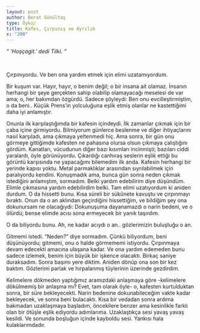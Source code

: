 ```yaml
---
layout: post
author: Berat Gönültaş
type: Öykü/
title: Kafes, Çırpınış ve Ayrılık
x: "200"
---
```



_“ ‘Hoşçagit.’ dedi Tilki. ”_


<br/>

Çırpınıyordu. Ve ben ona yardım etmek için elimi uzatamıyordum.

Bir kuşum var. Hayır, hayır, o benim değil; o bir insana ait olamaz. İnsanın herhangi bir şeye gerçekten sahip olabilip olamayacağı meselesi de var ama; o, her bakımdan özgürdü. Sadece şöyleydi: Ben onu evcilleştirmiştim, o da beni.. Küçük Prens’in yolculuğuna eşlik etmiş olanlar ne kastettiğimi daha iyi anlamıştır.

Onunla ilk karşılaştığımda bir kafesin içindeydi. İlk zamanlar çıkmak için bir çaba içine girmiyordu. Bilmiyorum günlerce beslenme ve diğer ihtiyaçlarını nasıl karşıladı, ama çıkmaya yeltenmedi hiç. Ama sonra, bir gün onu görmeye gittiğimde kafesten ne pahasına olursa olsun çıkmaya çalıştığını gördüm. Kanatları, vücudunun diğer bazı kısımları incinmişti; bazıları ciddi yaralardı, öyle görünüyordu. Çıkardığı canhıraş seslerin eşlik ettiği bu görüntü karşısında ne yapacağımı bilemedim ilk anda. Kafesin herhangi bir yerinde kapısı yoktu. Metal parmaklıklar arasından sıyrılabilmek için paralıyordu kendini. Konuşmadık ama, bunca gün sonra neden çıkmak istediğini anlamıştım, sormadım. Belki yardım edebilirim diye düşündüm. Elimle çıkmasına yardım edebilirdim belki. Tam elimi uzatıyordum ki aniden durdum. O da hissetti bunu. Kısa süreli bir sükûnete kavuştu ve çırpınmayı bıraktı. Onun da o an aklından geçirdiğini hissettiğim, ve bildiğim şey ona dokunursam ne olacağıydı: Dokunuşuma dayanamazdı o narin bedeni, ve o ölürdü; bense elimde acısı sona ermeyecek bir yanık taşırdım.

O da biliyordu bunu. Ah, ne kadar acıydı o an.. gözlerimizin buluştuğu o an.

Gitmemi istedi. “Neden?” diye sormadım. Çünkü biliyordum, beni düşünüyordu; gitmemi, onu o halde görmememi istiyordu. Çırpınmaya devam edecekti amacına ulaşana kadar. Ve ona yardım edemeden bunu sadece izlemek, benim için büyük bir işkence olacaktı. Birkaç saniye duraksadım. Sonra başımı yere diktim. Aniden dönüp ona son bir kez baktım. Gözlerimi parlak ve hırpalanmış tüylerinin üzerinde gezdirdim.

Kelimelere dökmeden yaptığımız aramızdaki anlaşmaya göre -kelimelere dökülmemiş bir anlaşma mı? Evet, tam olarak öyle- o, kafesten kurtulduktan sonra, bir süre bekleyecekti. Narin bedenine dokunabileceğim vakte kadar bekleyecek, ve sonra beni bulacaktı. Kısa bir vedadan sonra ardıma bakmadan uzaklaşmaya başladım, öncekilere benzer ama kesinlikle farklı olan bir ötüşle eşlik ediyordu adımlarıma. Uzaklaştıkça sesi yavaş yavaş kesildi. Ve sonunda boşluğun içinde kayboldu sesi. Yankısı hala kulaklarımdadır.
